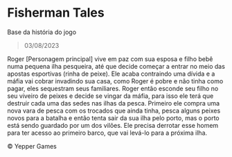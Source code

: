 # Fisherman Tales

Base da história do jogo<br>

> 03/08/2023<br>

Roger [Personagem principal] vive em paz com sua esposa e filho bebê numa pequena ilha pesqueira, até que decide começar a entrar no meio das apostas esportivas (rinha de peixe). Ele acaba contraindo uma dívida e a máfia vai cobrar invadindo sua casa, como Roger é pobre e não tinha como pagar, eles sequestram seus familiares.
Roger então esconde seu filho no seu viveiro de peixes e decide se vingar da máfia, para isso ele terá que destruir cada uma das sedes nas ilhas da pesca.
Primeiro ele compra uma nova vara de pesca com os trocados que ainda tinha, pesca alguns peixes novos para a batalha e então tenta sair da sua ilha pelo porto, mas o porto está sendo guardado por um dos vilões. Ele precisa derrotar esse homem para ter acesso ao primeiro barco, que vai levá-lo para a próxima ilha.<br>

&copy; Yepper Games
